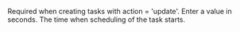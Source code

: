 Required when creating tasks with action = 'update'. Enter a value in seconds. The time when
	scheduling of the task starts.